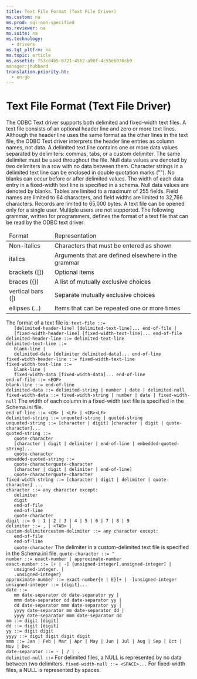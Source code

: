 ```yaml
---
title: Text File Format (Text File Driver)
ms.custom: na
ms.prod: sql-non-specified
ms.reviewer: na
ms.suite: na
ms.technology: 
  - drivers
ms.tgt_pltfrm: na
ms.topic: article
ms.assetid: f53cd4b5-0721-4562-a90f-4c55e6030cb9
manager:jhubbard
translation.priority.ht: 
  - en-gb
---
```

# Text File Format (Text File Driver)
<?xml version="1.0" encoding="utf-8"?>
<developerConceptualDocument xmlns="http://ddue.schemas.microsoft.com/authoring/2003/5" xmlns:xlink="http://www.w3.org/1999/xlink" xmlns:xsi="http://www.w3.org/2001/XMLSchema-instance" xsi:schemaLocation="http://ddue.schemas.microsoft.com/authoring/2003/5 http://dduestorage.blob.core.windows.net/ddueschema/developer.xsd">
  <introduction>
    <para>The ODBC Text driver supports both delimited and fixed-width text files. A text file consists of an optional header line and zero or more text lines.</para>
    <para>Although the header line uses the same format as the other lines in the text file, the ODBC Text driver interprets the header line entries as column names, not data.</para>
    <para>A delimited text line contains one or more data values separated by delimiters: commas, tabs, or a custom delimiter. The same delimiter must be used throughout the file. Null data values are denoted by two delimiters in a row with no data between them. Character strings in a delimited text line can be enclosed in double quotation marks (""). No blanks can occur before or after delimited values.</para>
    <para>The width of each data entry in a fixed-width text line is specified in a schema. Null data values are denoted by blanks.</para>
    <para>Tables are limited to a maximum of 255 fields. Field names are limited to 64 characters, and field widths are limited to 32,766 characters. Records are limited to 65,000 bytes.</para>
    <para>A text file can be opened only for a single user. Multiple users are not supported.</para>
    <para>The following grammar, written for programmers, defines the format of a text file that can be read by the ODBC text driver: </para>
    <table xmlns:caps="http://schemas.microsoft.com/build/caps/2013/11">
      <thead>
        <tr>
          <TD>
            <para>Format</para>
          </TD>
          <TD>
            <para>Representation</para>
          </TD>
        </tr>
      </thead>
      <tbody>
        <tr>
          <TD>
            <para>Non-italics</para>
          </TD>
          <TD>
            <para>Characters that must be entered as shown</para>
          </TD>
        </tr>
        <tr>
          <TD>
            <para>               <legacyItalic>italics</legacyItalic>             </para>
          </TD>
          <TD>
            <para>Arguments that are defined elsewhere in the grammar</para>
          </TD>
        </tr>
        <tr>
          <TD>
            <para>brackets ([])</para>
          </TD>
          <TD>
            <para>Optional items</para>
          </TD>
        </tr>
        <tr>
          <TD>
            <para>braces ({})</para>
          </TD>
          <TD>
            <para>A list of mutually exclusive choices</para>
          </TD>
        </tr>
        <tr>
          <TD>
            <para>vertical bars (|)</para>
          </TD>
          <TD>
            <para>Separate mutually exclusive choices</para>
          </TD>
        </tr>
        <tr>
          <TD>
            <para>ellipses (...)</para>
          </TD>
          <TD>
            <para>Items that can be repeated one or more times</para>
          </TD>
        </tr>
      </tbody>
    </table>
    <para>The format of a text file is:</para>
    <code>text-file ::=
   [delimited-header-line] [delimited-text-line]... end-of-file |
   [fixed-width-header-line] [fixed-width-text-line]... end-of-file
delimited-header-line ::= delimited-text-line
delimited-text-line ::=
   blank-line |
   delimited-data [delimiter delimited-data]... end-of-line
fixed-width-header-line ::= fixed-width-text-line
fixed-width-text-line ::=
   blank-line |
   fixed-width-data [fixed-width-data]... end-of-line
end-of-file ::= &lt;EOF&gt;
blank-line ::= end-of-line
delimited-data ::= delimited-string | number | date | delimited-null
fixed-width-data ::= fixed-width-string | number | date | fixed-width-null</code>
    <alert class="note">
      <para>The width of each column in a fixed-width text file is specified in the Schema.ini file.</para>
    </alert>
    <code>
<legacyItalic>end-of-line</legacyItalic> ::= &lt;CR&gt; | &lt;LF&gt; | &lt;CR&gt;&lt;LF&gt;
<legacyItalic>delimited-string</legacyItalic> ::= <legacyItalic>unquoted-string</legacyItalic> | <legacyItalic>quoted-string</legacyItalic>
<legacyItalic>unquoted-string</legacyItalic> ::= [<legacyItalic>character</legacyItalic> | <legacyItalic>digit</legacyItalic>] [<legacyItalic>character</legacyItalic> | <legacyItalic>digit</legacyItalic> | <legacyItalic>quote-character</legacyItalic>]...
<legacyItalic>quoted-string</legacyItalic> ::=
   <legacyItalic>quote-character</legacyItalic>
   [<legacyItalic>character</legacyItalic> | <legacyItalic>digit</legacyItalic> | <legacyItalic>delimiter</legacyItalic> | <legacyItalic>end-of-line</legacyItalic> | <legacyItalic>embedded-quoted-string</legacyItalic>]...
   <legacyItalic>quote-character</legacyItalic>
<legacyItalic>embedded-quoted-string ::=</legacyItalic>
<legacyItalic>   quote-characterquote-character</legacyItalic>
   [<legacyItalic>character</legacyItalic> | <legacyItalic>digit</legacyItalic> | <legacyItalic>delimiter</legacyItalic> | <legacyItalic>end-of-line</legacyItalic>]
   <legacyItalic>quote-characterquote-character</legacyItalic>
<legacyItalic>fixed-width-string</legacyItalic> ::= [<legacyItalic>character</legacyItalic> | <legacyItalic>digit</legacyItalic> | <legacyItalic>delimiter</legacyItalic> | <legacyItalic>quote-character</legacyItalic>] ...
<legacyItalic>character</legacyItalic> ::= any character except:
   <legacyItalic>delimiter</legacyItalic>
   <legacyItalic>digit</legacyItalic>
   <legacyItalic>end-of-file</legacyItalic>
   <legacyItalic>end-of-line</legacyItalic>
   <legacyItalic>quote-character</legacyItalic>
<legacyItalic>digit</legacyItalic> ::= 0 | 1 | 2 | 3 | 4 | 5 | 6 | 7 | 8 | 9
<legacyItalic>delimiter</legacyItalic> ::= , | &lt;TAB&gt; | 
<legacyItalic>custom-delimitercustom-delimiter</legacyItalic> ::= any character except:
   <legacyItalic>end-of-file</legacyItalic>
   <legacyItalic>end-of-line</legacyItalic>
   <legacyItalic>quote-character</legacyItalic></code>
    <alert class="note">
      <para>The delimiter in a custom-delimited text file is specified in the Schema.ini file.</para>
    </alert>
    <code>quote-character ::= "
number ::= exact-number | approximate-number
exact-number ::= [+ | -] {unsigned-integer[.unsigned-integer] |
   unsigned-integer. |
   .unsigned-integer}
approximate-number ::= exact-number{e | E}[+ | -]unsigned-integer
unsigned-integer ::= {digit}...
date ::=
   mm date-separator dd date-separator yy |
   mmm date-separator dd date-separator yy |
   dd date-separator mmm date-separator yy |
   yyyy date-separator mm date-separator dd |
   yyyy date-separator mmm date-separator dd
mm ::= digit [digit]
dd ::= digit [digit]
yy ::= digit digit
yyyy ::= digit digit digit digit
mmm ::= Jan | Feb | Mar | Apr | May | Jun | Jul | Aug | Sep | Oct | Nov | Dec
date-separator ::= - | / | .
delimited-null ::=</code>
    <alert class="note">
      <para>For delimited files, a NULL is represented by no data between two delimiters.</para>
    </alert>
    <code>fixed-width-null ::= &lt;SPACE&gt;...</code>
    <alert class="note">
      <para>For fixed-width files, a NULL is represented by spaces.</para>
    </alert>
  </introduction>
  <relatedTopics />
</developerConceptualDocument>